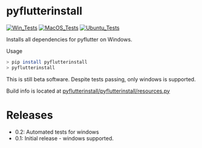 # pyflutterinstall

[![Win_Tests](https://github.com/zackees/pyflutterinstall/actions/workflows/push_win.yml/badge.svg)](https://github.com/zackees/pyflutterinstall/actions/workflows/push_win.yml)
[![MacOS_Tests](https://github.com/zackees/pyflutterinstall/actions/workflows/push_macos.yml/badge.svg)](https://github.com/zackees/pyflutterinstall/actions/workflows/push_macos.yml)
[![Ubuntu_Tests](https://github.com/zackees/pyflutterinstall/actions/workflows/push_ubuntu.yml/badge.svg)](https://github.com/zackees/pyflutterinstall/actions/workflows/push_ubuntu.yml)

Installs all dependencies for pyflutter on Windows.

Usage
```bash
> pip install pyflutterinstall
> pyflutterinstall
```

This is still beta software. Despite tests passing, only windows is supported.

Build info is located at [pyflutterinstall/pyflutterinstall/resources.py ](pyflutterinstall/resources.py)

# Releases

  * 0.2: Automated tests for windows
  * 0.1: Initial release - windows supported.
